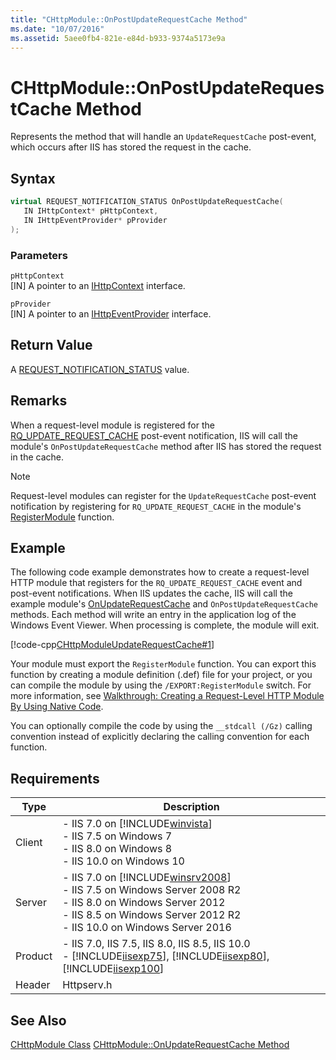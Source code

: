 ```yaml
---
title: "CHttpModule::OnPostUpdateRequestCache Method"
ms.date: "10/07/2016"
ms.assetid: 5aee0fb4-821e-e84d-b933-9374a5173e9a
---
```

# CHttpModule::OnPostUpdateRequestCache Method
Represents the method that will handle an `UpdateRequestCache` post-event, which occurs after IIS has stored the request in the cache.  
  
## Syntax  
  
```cpp  
virtual REQUEST_NOTIFICATION_STATUS OnPostUpdateRequestCache(  
   IN IHttpContext* pHttpContext,  
   IN IHttpEventProvider* pProvider  
);  
```  
  
### Parameters  
 `pHttpContext`  
 [IN] A pointer to an [IHttpContext](../../web-development-reference/native-code-api-reference/ihttpcontext-interface.md) interface.  
  
 `pProvider`  
 [IN] A pointer to an [IHttpEventProvider](../../web-development-reference/native-code-api-reference/ihttpeventprovider-interface.md) interface.  
  
## Return Value  
 A [REQUEST_NOTIFICATION_STATUS](../../web-development-reference/native-code-api-reference/request-notification-status-enumeration.md) value.  
  
## Remarks  
 When a request-level module is registered for the [RQ_UPDATE_REQUEST_CACHE](../../web-development-reference/native-code-api-reference/request-processing-constants.md) post-event notification, IIS will call the module's `OnPostUpdateRequestCache` method after IIS has stored the request in the cache.  
  
> [!NOTE]
>  Request-level modules can register for the `UpdateRequestCache` post-event notification by registering for `RQ_UPDATE_REQUEST_CACHE` in the module's [RegisterModule](../../web-development-reference/native-code-api-reference/pfn-registermodule-function.md) function.  
  
## Example  
 The following code example demonstrates how to create a request-level HTTP module that registers for the `RQ_UPDATE_REQUEST_CACHE` event and post-event notifications. When IIS updates the cache, IIS will call the example module's [OnUpdateRequestCache](../../web-development-reference/native-code-api-reference/chttpmodule-onupdaterequestcache-method.md) and `OnPostUpdateRequestCache` methods. Each method will write an entry in the application log of the Windows Event Viewer. When processing is complete, the module will exit.  
  
 [!code-cpp[CHttpModuleUpdateRequestCache#1](../../../samples/snippets/cpp/VS_Snippets_IIS/IIS7/CHttpModuleUpdateRequestCache/cpp/CHttpModuleUpdateRequestCache.cpp#1)]  
  
 Your module must export the `RegisterModule` function. You can export this function by creating a module definition (.def) file for your project, or you can compile the module by using the `/EXPORT:RegisterModule` switch. For more information, see [Walkthrough: Creating a Request-Level HTTP Module By Using Native Code](../../web-development-reference/native-code-development-overview/walkthrough-creating-a-request-level-http-module-by-using-native-code.md).  
  
 You can optionally compile the code by using the `__stdcall (/Gz)` calling convention instead of explicitly declaring the calling convention for each function.  
  
## Requirements  
  
|Type|Description|  
|----------|-----------------|  
|Client|-   IIS 7.0 on [!INCLUDE[winvista](../../wmi-provider/includes/winvista-md.md)]<br />-   IIS 7.5 on Windows 7<br />-   IIS 8.0 on Windows 8<br />-   IIS 10.0 on Windows 10|  
|Server|-   IIS 7.0 on [!INCLUDE[winsrv2008](../../wmi-provider/includes/winsrv2008-md.md)]<br />-   IIS 7.5 on Windows Server 2008 R2<br />-   IIS 8.0 on Windows Server 2012<br />-   IIS 8.5 on Windows Server 2012 R2<br />-   IIS 10.0 on Windows Server 2016|  
|Product|-   IIS 7.0, IIS 7.5, IIS 8.0, IIS 8.5, IIS 10.0<br />-   [!INCLUDE[iisexp75](../../web-development-reference/native-code-api-reference/includes/iisexp75-md.md)], [!INCLUDE[iisexp80](../../web-development-reference/native-code-api-reference/includes/iisexp80-md.md)], [!INCLUDE[iisexp100](../../web-development-reference/native-code-api-reference/includes/iisexp100-md.md)]|  
|Header|Httpserv.h|  
  
## See Also  
 [CHttpModule Class](../../web-development-reference/native-code-api-reference/chttpmodule-class.md)
 [CHttpModule::OnUpdateRequestCache Method](../../web-development-reference/native-code-api-reference/chttpmodule-onupdaterequestcache-method.md)
